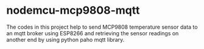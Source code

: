 # nodemcu-mcp9808-mqtt
The codes in this project help to send MCP9808 temperature sensor data to an mqtt broker using ESP8266 and retrieving the sensor readings on another end by using python paho mqtt library.
